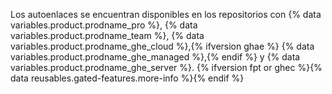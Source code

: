 Los autoenlaces se encuentran disponibles en los repositorios con {% data variables.product.prodname_pro %}, {% data variables.product.prodname_team %}, {% data variables.product.prodname_ghe_cloud %},{% ifversion ghae %} {% data variables.product.prodname_ghe_managed %},{% endif %} y {% data variables.product.prodname_ghe_server %}. {% ifversion fpt or ghec %}{% data reusables.gated-features.more-info %}{% endif %}
